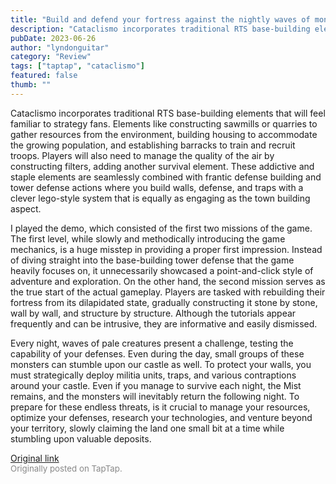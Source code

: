 ```yaml
---
title: "Build and defend your fortress against the nightly waves of monsters | Demo Impressions - Cataclismo"
description: "Cataclismo incorporates traditional RTS base-building elements that will feel familiar to strategy fans. Elements like constructing sawmills or quarries to gather resources from the environment, building housing to accommodate the growing population, and establishing barracks to train and recruit troops. Players will also need to manage the quality of the air by constructing filters, adding another survival element. These addictive and staple elements are seamlessly combined with frantic defense building and tower defense actions where you build walls, defense, and traps with a clever lego-style system that is equally as engaging as the town building aspect."
pubDate: 2023-06-26
author: "lyndonguitar"
category: "Review"
tags: ["taptap", "cataclismo"]
featured: false
thumb: ""
---
```


Cataclismo incorporates traditional RTS base-building elements that will feel familiar to strategy fans. Elements like constructing sawmills or quarries to gather resources from the environment, building housing to accommodate the growing population, and establishing barracks to train and recruit troops. Players will also need to manage the quality of the air by constructing filters, adding another survival element. These addictive and staple elements are seamlessly combined with frantic defense building and tower defense actions where you build walls, defense, and traps with a clever lego-style system that is equally as engaging as the town building aspect.

I played the demo, which consisted of the first two missions of the game. The first level, while slowly and methodically introducing the game mechanics, is a huge misstep in providing a proper first impression. Instead of diving straight into the base-building tower defense that the game heavily focuses on, it unnecessarily showcased a point-and-click style of adventure and exploration. On the other hand, the second mission serves as the true start of the actual gameplay. Players are tasked with rebuilding their fortress from its dilapidated state, gradually constructing it stone by stone, wall by wall, and structure by structure. Although the tutorials appear frequently and can be intrusive, they are informative and easily dismissed.

Every night, waves of pale creatures present a challenge, testing the capability of your defenses. Even during the day, small groups of these monsters can stumble upon our castle as well. To protect your walls, you must strategically deploy militia units, traps, and various contraptions around your castle. Even if you manage to survive each night, the Mist remains, and the monsters will inevitably return the following night. To prepare for these endless threats, is it crucial to manage your resources, optimize your defenses, research your technologies, and venture beyond your territory, slowly claiming the land one small bit at a time while stumbling upon valuable deposits.

[Original link](https://www.taptap.io/post/5908740)<br><span style="font-size: 0.95em; color: #888;">Originally posted on TapTap.</span>
